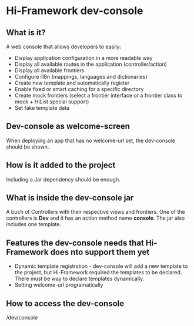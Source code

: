 # Hi-Framework dev-console

## What is it?
A web console that allows developers to easily:
- Display application configuration in a more readable way
- Display all available routes in the application (controller/action)
- Display all available frontiers
- Configure i18n (mappings, languages and dictionaries)
- Create new template and automatically register
- Enable fixed or smart caching for a specific directory
- Create mock frontiers (select a frontier interface or a frontier class to mock + HiList special support)
- Set fake template data

## Dev-console as welcome-screen
When deploying an app that has no welcome-url set, the dev-console should be shown. 

## How is it added to the project
Including a Jar dependency should be enough. 

## What is inside the dev-console jar
A buch of Controllers with their respective views and frontiers. One of the controllers is **Dev** and it has an action method name **console**. The jar also includes one template.

## Features the dev-console needs that Hi-Framework does nto support them yet
* Dynamic template registration - dev-console will add a new template to the project, but Hi-Framework required the templates to be declared. There must be way to declare templates dynamically.
* Setting welcome-url programatically

## How to access the dev-console
/dev/console
